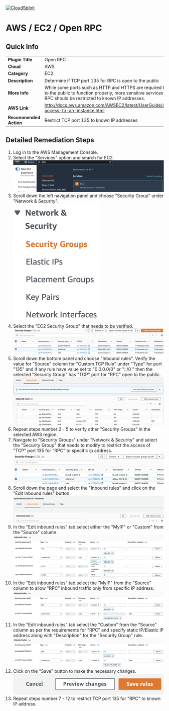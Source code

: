 [![CloudSploit](https://cloudsploit.com/img/logo-new-big-text-100.png "CloudSploit")](https://cloudsploit.com)

# AWS / EC2 / Open RPC

## Quick Info

| | |
|-|-|
| **Plugin Title** | Open RPC |
| **Cloud** | AWS |
| **Category** | EC2 |
| **Description** | Determine if TCP port 135 for RPC is open to the public |
| **More Info** | While some ports such as HTTP and HTTPS are required to be open to the public to function properly, more sensitive services such as RPC should be restricted to known IP addresses. |
| **AWS Link** | http://docs.aws.amazon.com/AWSEC2/latest/UserGuide/authorizing-access-to-an-instance.html |
| **Recommended Action** | Restrict TCP port 135 to known IP addresses |

## Detailed Remediation Steps
1. Log in to the AWS Management Console.
2. Select the "Services" option and search for EC2. </br> <img src="/resources/aws/ec2/open-rpc/step2.png"/>
3. Scroll down the left navigation panel and choose "Security Group" under "Network & Security".</br> <img src="/resources/aws/ec2/open-rpc/step3.png"/>
4. Select the "EC2 Security Group" that needs to be verified. </br> <img src="/resources/aws/ec2/open-rpc/step4.png"/>
5. Scroll down the bottom panel and choose "Inbound rules". Verify the value for "Source" column for "Custom TCP Rule" under "Type" for port "135" and if any rule have value set to "0.0.0.0/0" or "::/0 " then the selected "Security Group" has "TCP" port for "RPC" open to the public.</br> <img src="/resources/aws/ec2/open-cifs/step5.png"/>
6. Repeat steps number 2 - 5 to verify other "Security Groups" in the selected AWS region.</br> 
7. Navigate to "Security Groups" under "Network & Security" and select the "Security Group" that needs to modify to restrict the access of "TCP" port 135 for "RPC"  to specific ip address. </br> <img src="/resources/aws/ec2/open-rpc/step7.png"/>
8. Scroll down the page and select the "Inbound rules" and click on the "Edit Inbound rules" button. </br> <img src="/resources/aws/ec2/open-rpc/step8.png"/>
9. In the "Edit inbound rules" tab select either the "MyIP" or "Custom" from the "Source" column.</br> <img src="/resources/aws/ec2/open-rpc/step9.png"/>
10. In the "Edit inbound rules" tab select the "MyIP" from the "Source" column to allow "RPC" inbound traffic only from specific IP address.</br> <img src="/resources/aws/ec2/open-rpc/step10.png"/>
11. In the "Edit inbound rules" tab select the "Custom" from the "Source" column as per the requirements for "RPC" and specify static IP/Elastic IP address along with "Description" for the "Security Group" rule. </br> <img src="/resources/aws/ec2/open-rpc/step11.png"/>
12. Click on the "Save" button to make the necessary changes. </br> <img src="/resources/aws/ec2/open-rpc/step12.png"/>
13. Repeat steps number 7 - 12 to restrict TCP port 135 for "RPC" to known IP address.</br>

